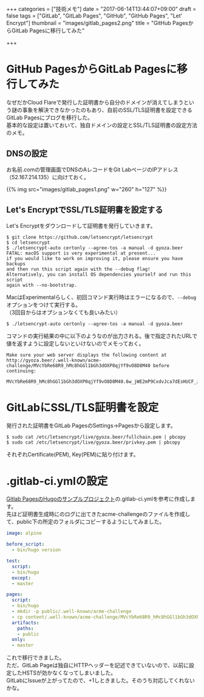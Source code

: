 +++
categories = ["技術メモ"]
date = "2017-06-14T13:44:07+09:00"
draft = false
tags = ["GitLab", "GitLab Pages", "GitHub", "GitHub Pages", "Let' Encrypt"]
thumbnail = "images/gitlab_pages2.png"
title = "GitHub PagesからGitLab Pagesに移行してみた"

+++

# GitHub PagesからGitLab Pagesに移行してみた

なぜだかCloud Flareで発行した証明書から自分のドメインが消えてしまうという謎の事象を解決できなかったのもあり、自前のSSL/TLS証明書を設定できるGitLab Pagesにブログを移行した。  
基本的な設定は置いておいて、独自ドメインの設定とSSL/TLS証明書の設定方法のメモ。

## DNSの設定

お名前.comの管理画面でDNSのAレコードをGit LabページのIPアドレス（52.167.214.135）に向けておく。

{{% img src="images/gitlab_pages1.png" w="260" h="127" %}}


## Let's EncryptでSSL/TLS証明書を設定する

Let's Encryptをダウンロードして証明書を発行していきます。  

```
$ git clone https://github.com/letsencrypt/letsencrypt
$ cd letsencrypt
$ ./letsencrypt-auto certonly --agree-tos -a manual -d gyoza.beer
FATAL: macOS support is very experimental at present...
if you would like to work on improving it, please ensure you have backups
and then run this script again with the --debug flag!
Alternatively, you can install OS dependencies yourself and run this script
again with --no-bootstrap.
```

MacはExperimentalらしく、初回コマンド実行時はエラーになるので、`--debug`オプションをつけて実行する。  
（3回目からはオプションなくても良いみたい）

```
$ ./letsencrypt-auto certonly --agree-tos -a manual -d gyoza.beer
```

コマンドの実行結果の中に以下のようなのが出力される。後で指定されたURLで値を返すように設定しないといけないのでメモっておく。

```
Make sure your web server displays the following content at
http://gyoza.beer/.well-known/acme-challenge/MVcYbRe68R9_hMc8hGGl1bGh3dOXP0qjYf9vO8D8M40 before continuing:

MVcYbRe68R9_hMc8hGGl1bGh3dOXP0qjYf9vO8D8M40.6w_jWE2mP9CxdvJca7dEsHUCF_JEu2f5uP3ZLVuW3hg
```
# GitLabにSSL/TLS証明書を設定

発行された証明書をGitLab PagesのSettings->Pagesから設定します。  

```
$ sudo cat /etc/letsencrypt/live/gyoza.beer/fullchain.pem | pbcopy
$ sudo cat /etc/letsencrypt/live/gyoza.beer/privkey.pem | pbcopy
```

それぞれCertificate(PEM), Key(PEM)に貼り付けます。

# .gitlab-ci.ymlの設定

[Gitlab PagesのHugoのサンプルプロジェクト](https://gitlab.com/pages/hugo)の.gitlab-ci.ymlを参考に作成します。  
先ほど証明書生成時にのログに出てきたacme-challengeのファイルを作成して、public下の所定のフォルダにコピーするようにしてみました。  

```yml
image: alpine

before_script:
  - bin/hugo version

test:
  script:
  - bin/hugo
  except:
  - master

pages:
  script:
  - bin/hugo
  - mkdir -p public/.well-known/acme-challenge
  - cp content/.well-known/acme-challenge/MVcYbRe68R9_hMc8hGGl1bGh3dOXP0qjYf9vO8D8M40 public/.well-known/acme-challenge
  artifacts:
    paths:
    - public
  only:
  - master
```

これで移行できました。  
ただ、GitLab Pageは独自にHTTPヘッダーを記述できていないので、以前に設定したHSTSが効かなくなってしまいました。  
GitLabにIssueが上がってたので、+1しときました。そのうち対応してくれないかな。
